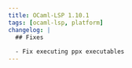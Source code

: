 ```yaml
---
title: OCaml-LSP 1.10.1
tags: [ocaml-lsp, platform]
changelog: |
  ## Fixes
  
  - Fix executing ppx executables
---
```



